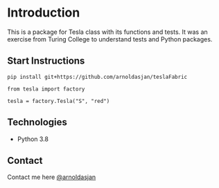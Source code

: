# Introduction
This is a package for Tesla class with its functions and tests. It was an exercise from Turing College to understand tests and Python packages.

## Start Instructions
`pip install git+https://github.com/arnoldasjan/teslaFabric`

`from tesla import factory`

`tesla = factory.Tesla("S", "red")`

## Technologies
* Python 3.8

## Contact
Contact me here [@arnoldasjan](https://github.com/arnoldasjan/)